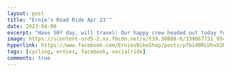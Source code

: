 ```yaml
---
layout: post
title: "Ernie's Road Ride Apr 23'"
date: 2023-04-08
excerpt: "Have 50º day, will travel! Our happy crew headed out today for the first road ride of the season."
image: https://scontent-ord5-2.xx.fbcdn.net/v/t39.30808-6/339667731_954207342256645_6126585139967019956_n.png?_nc_cat=105&ccb=1-7&_nc_sid=3635dc&_nc_ohc=OQqZta4XiJAAX8OkzDU&_nc_ht=scontent-ord5-2.xx&oh=00_AfDUUhNnoTM1IMF_l5R_MaNeEn14-fIqqacpn2ICdI13Rw&oe=65726A3D
hyperlink: https://www.facebook.com/ErniesBikeShop/posts/pfbid0RLUhvX1RLNkqAErdswXJQp3AQA2pjFHRG2Bfk6hjzsTPUpUhgVXfRs4cat22bcEul
tags: [cycling, ernies, facebook, socialride]
comments: true
---
```

